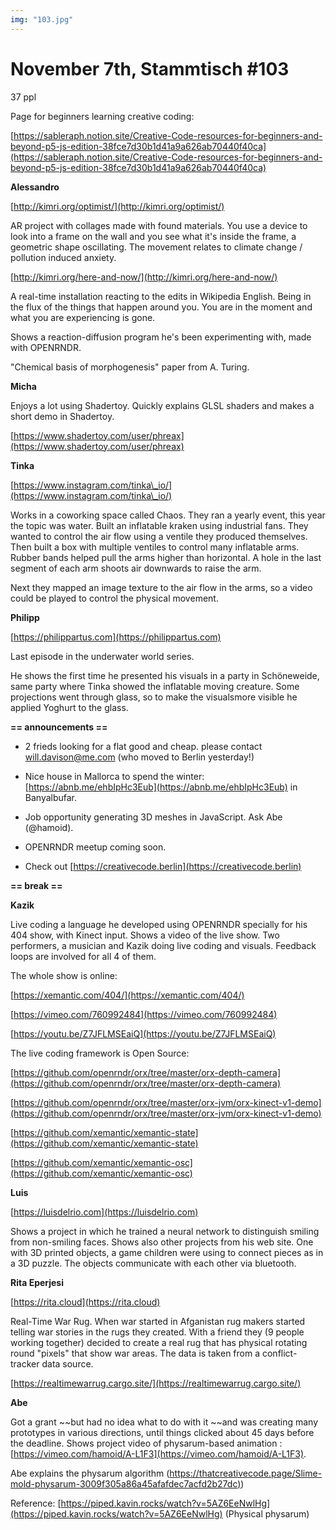 ```yaml
---
img: "103.jpg"
---
```


# **November 7th, Stammtisch #103**

37 ppl



Page for beginners learning creative coding:

[https://sableraph.notion.site/Creative-Code-resources-for-beginners-and-beyond-p5-js-edition-38fce7d30b1d41a9a626ab70440f40ca](https://sableraph.notion.site/Creative-Code-resources-for-beginners-and-beyond-p5-js-edition-38fce7d30b1d41a9a626ab70440f40ca)



**Alessandro**

[http://kimri.org/optimist/](http://kimri.org/optimist/)

AR project with collages made with found materials. You use a device to look into a frame on the wall and you see what it's inside the frame, a geometric shape oscillating. The movement relates to climate change / pollution induced anxiety.



[http://kimri.org/here-and-now/](http://kimri.org/here-and-now/)

A real-time installation reacting to the edits in Wikipedia English. Being in the flux of the things that happen around you. You are in the moment and what you are experiencing is gone.



Shows a reaction-diffusion program he's been experimenting with, made with OPENRNDR.

"Chemical basis of morphogenesis" paper from A. Turing.



**Micha**

Enjoys a lot using Shadertoy. Quickly explains GLSL shaders and makes a short demo in Shadertoy.

[https://www.shadertoy.com/user/phreax](https://www.shadertoy.com/user/phreax)



**Tinka**

[https://www.instagram.com/tinka\_io/](https://www.instagram.com/tinka\_io/)

Works in a coworking space called Chaos. They ran a yearly event, this year the topic was water. Built an inflatable kraken using industrial fans. They wanted to control the air flow using a ventile they produced themselves. Then built a box with multiple ventiles to control many inflatable arms. Rubber bands helped pull the arms higher than horizontal. A hole in the last segment of each arm shoots air downwards to raise the arm.

Next they mapped an image texture to the air flow in the arms, so a video could be played to control the physical movement.



**Philipp**

[https://philippartus.com](https://philippartus.com)

Last episode in the underwater world series.

He shows the first time he presented his visuals in a party in Schöneweide, same party where Tinka showed the inflatable moving creature. Some projections went through glass, so to make the visualsmore visible he applied Yoghurt to the glass.



**== announcements ==**



- 2 frieds looking for a flat good and cheap. please contact will.davison@me.com (who moved to Berlin yesterday!)

- Nice house in Mallorca to spend the winter: [https://abnb.me/ehbIpHc3Eub](https://abnb.me/ehbIpHc3Eub) in Banyalbufar.

- Job opportunity generating 3D meshes in JavaScript. Ask Abe (@hamoid).

- OPENRNDR meetup coming soon.

- Check out [https://creativecode.berlin](https://creativecode.berlin)



**== break ==**



**Kazik**

Live coding a language he developed using OPENRNDR specially for his 404 show, with Kinect input. Shows a video of the live show. Two performers, a musician and Kazik doing live coding and visuals. Feedback loops are involved for all 4 of them.

The whole show is online:

[https://xemantic.com/404/](https://xemantic.com/404/)

[https://vimeo.com/760992484](https://vimeo.com/760992484)

[https://youtu.be/Z7JFLMSEaiQ](https://youtu.be/Z7JFLMSEaiQ)



The live coding framework is Open Source:

[https://github.com/openrndr/orx/tree/master/orx-depth-camera](https://github.com/openrndr/orx/tree/master/orx-depth-camera)

[https://github.com/openrndr/orx/tree/master/orx-jvm/orx-kinect-v1-demo](https://github.com/openrndr/orx/tree/master/orx-jvm/orx-kinect-v1-demo)

[https://github.com/xemantic/xemantic-state](https://github.com/xemantic/xemantic-state)

[https://github.com/xemantic/xemantic-osc](https://github.com/xemantic/xemantic-osc)



**Luis**

[https://luisdelrio.com](https://luisdelrio.com)

Shows a project in which he trained a neural network to distinguish smiling from non-smiling faces. Shows also other projects from his web site. One with 3D printed objects, a game children were using to connect pieces as in a 3D puzzle. The objects communicate with each other via bluetooth.



**Rita Eperjesi**

[https://rita.cloud](https://rita.cloud)

Real-Time War Rug. When war started in Afganistan rug makers started telling war stories in the rugs they created. With a friend they (9 people working together) decided to create a real rug that has physical rotating round "pixels" that show war areas. The data is taken from a conflict-tracker data source.

[https://realtimewarrug.cargo.site/](https://realtimewarrug.cargo.site/)



**Abe**

Got a grant ~~but had no idea what to do with it ~~and was creating many prototypes in various directions, until things clicked about 45 days before the deadline. Shows project video of physarum-based animation : [https://vimeo.com/hamoid/A-L1F3](https://vimeo.com/hamoid/A-L1F3). 

Abe explains the physarum algorithm ([https://thatcreativecode.page/Slime-mold-physarum-3009f305a86a45afafdec7acfd2b27dc)](https://thatcreativecode.page/Slime-mold-physarum-3009f305a86a45afafdec7acfd2b27dc))

Reference: [https://piped.kavin.rocks/watch?v=5AZ6EeNwlHg](https://piped.kavin.rocks/watch?v=5AZ6EeNwlHg) (Physical physarum)


